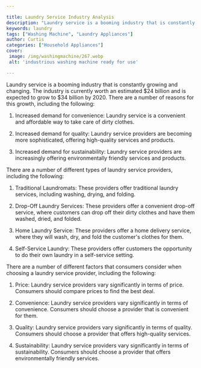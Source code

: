 ```yaml
---

title: Laundry Service Industry Analysis
description: "Laundry service is a booming industry that is constantly growing and changing. The industry is currently worth an estimated $24 bi...read now to learn more"
keywords: laundry
tags: ["Washing Machine", "Laundry Appliances"]
author: Curtis
categories: ["Household Appliances"]
cover: 
 image: /img/washingmachine/267.webp
 alt: 'industrious washing machine ready for use'

---
```


Laundry service is a booming industry that is constantly growing and changing. The industry is currently worth an estimated $24 billion and is expected to grow to $34 billion by 2020. There are a number of reasons for this growth, including the following:

1. Increased demand for convenience: Laundry service is a convenient and affordable way to take care of dirty clothes.

2. Increased demand for quality: Laundry service providers are becoming more sophisticated, offering high-quality services and products.

3. Increased demand for sustainability: Laundry service providers are increasingly offering environmentally friendly services and products.

There are a number of different types of laundry service providers, including the following:

1. Traditional Laundromats: These providers offer traditional laundry services, including washing, drying, and folding.

2. Drop-Off Laundry Services: These providers offer a convenient drop-off service, where customers can drop off their dirty clothes and have them washed, dried, and folded.

3. Home Laundry Service: These providers offer a home delivery service, where they will wash, dry, and fold the customer's clothes for them.

4. Self-Service Laundry: These providers offer customers the opportunity to do their own laundry in a self-service setting.

There are a number of different factors that consumers consider when choosing a laundry service provider, including the following:

1. Price: Laundry service providers vary significantly in terms of price. Consumers should compare prices to find the best deal.

2. Convenience: Laundry service providers vary significantly in terms of convenience. Consumers should choose a provider that is convenient for them.

3. Quality: Laundry service providers vary significantly in terms of quality. Consumers should choose a provider that offers high-quality services.

4. Sustainability: Laundry service providers vary significantly in terms of sustainability. Consumers should choose a provider that offers environmentally friendly services.
